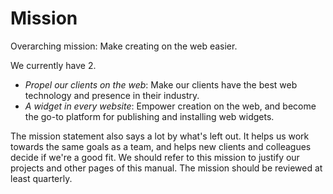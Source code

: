 
# Mission

Overarching mission: Make creating on the web easier.

We currently have 2.

  * _Propel our clients on the web_: Make our clients have the best web technology and presence in their industry.
  * _A widget in every website_: Empower creation on the web, and become the go-to platform for publishing and installing web widgets.

The mission statement also says a lot by what's left out. It helps us work towards the same goals as a team, and helps new clients and colleagues decide if we're a good fit. We should refer to this mission to justify our projects and other pages of this manual. The mission should be reviewed at least quarterly. 
